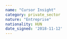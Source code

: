 ```yaml
---
name: "Cursor Insight"
category: private_sector
nature: "Entreprise"
nationality: HUN
date_signed: '2018-11-12'
---
```

    